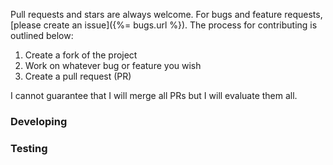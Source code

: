 Pull requests and stars are always welcome. For bugs and feature requests, [please create an issue]({%= bugs.url %}). The process for contributing is outlined below:

1. Create a fork of the project
2. Work on whatever bug or feature you wish
3. Create a pull request (PR)

I cannot guarantee that I will merge all PRs but I will evaluate them all.

### Developing



### Testing